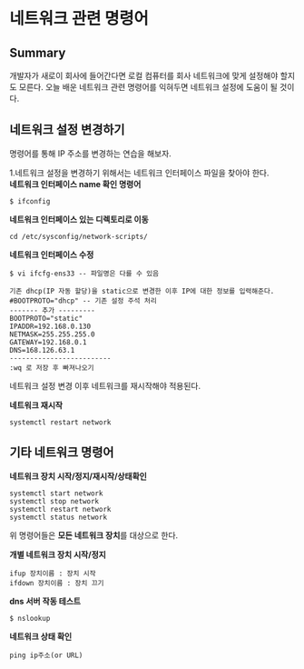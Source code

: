 네트워크 관련 명령어
===================
Summary
-------
개발자가 새로이 회사에 들어간다면 로컬 컴퓨터를 회사 네트워크에 맞게 설정해야 할지도 모른다.
오늘 배운 네트워크 관련 명령어를 익혀두면 네트워크 설정에 도움이 될 것이다. 

네트워크 설정 변경하기
---------------------
명령어를 통해 IP 주소를 변경하는 연습을 해보자.  

1.네트워크 설정을 변경하기 위해서는 네트워크 인터페이스 파일을 찾아야 한다.  
**네트워크 인터페이스 name 확인 명령어**
```
$ ifconfig
```

**네트워크 인터페이스 있는 디렉토리로 이동**
```
cd /etc/sysconfig/network-scripts/
```

**네트워크 인터페이스 수정**
```
$ vi ifcfg-ens33 -- 파일명은 다를 수 있음  

기존 dhcp(IP 자동 할당)을 static으로 변경한 이후 IP에 대한 정보를 입력해준다.  
#BOOTPROTO="dhcp" -- 기존 설정 주석 처리
------- 추가 ---------
BOOTPROTO="static"
IPADDR=192.168.0.130
NETMASK=255.255.255.0
GATEWAY=192.168.0.1
DNS=168.126.63.1
-------------------------
:wq 로 저장 후 빠져나오기
```
네트워크 설정 변경 이후 네트워크를 재시작해야 적용된다.

**네트워크 재시작**
```
systemctl restart network
```

기타 네트워크 명령어
-------------------
**네트워크 장치 시작/정지/재시작/상태확인**
```
systemctl start network
systemctl stop network
systemctl restart network
systemctl status network
```
위 명령어들은 **모든 네트워크 장치**를 대상으로 한다.

**개별 네트워크 장치 시작/정지**
```
ifup 장치이름 : 장치 시작
ifdown 장치이름 : 장치 끄기
```

**dns 서버 작동 테스트**
```
$ nslookup
```

**네트워크 상태 확인**
```
ping ip주소(or URL)
```


